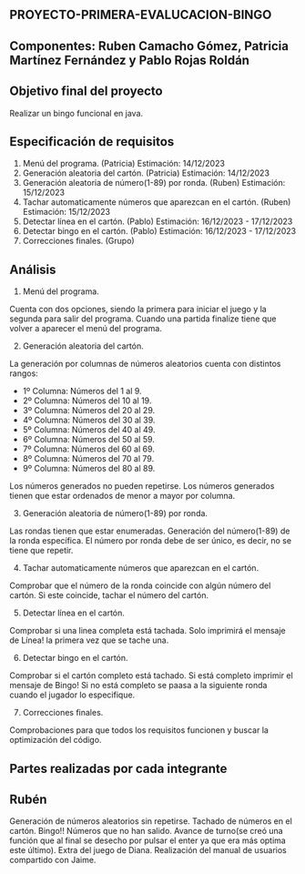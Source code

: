 ## PROYECTO-PRIMERA-EVALUCACION-BINGO
## Componentes: Ruben Camacho Gómez, Patricia Martínez Fernández y Pablo Rojas Roldán

## Objetivo final del proyecto
Realizar un bingo funcional en java.

## Especificación de requisitos
1. Menú del programa. (Patricia) Estimación: 14/12/2023
2. Generación aleatoria del cartón. (Patricia) Estimación: 14/12/2023
3. Generación aleatoria de número(1-89) por ronda. (Ruben) Estimación: 15/12/2023
4. Tachar automaticamente números que aparezcan en el cartón. (Ruben) Estimación: 15/12/2023
5. Detectar línea en el cartón. (Pablo) Estimación: 16/12/2023 - 17/12/2023
6. Detectar bingo en el cartón. (Pablo) Estimación: 16/12/2023 - 17/12/2023
7. Correcciones finales. (Grupo)

## Análisis
1. Menú del programa.

Cuenta con dos opciones, siendo la primera para iniciar el juego y la segunda para salir del programa.
Cuando una partida finalize tiene que volver a aparecer el menú del programa.

2. Generación aleatoria del cartón.

La generación por columnas de números aleatorios cuenta con distintos rangos:
- 1º Columna: Números del 1 al 9.
- 2º Columna: Números del 10 al 19.
- 3º Columna: Números del 20 al 29.
- 4º Columna: Números del 30 al 39.
- 5º Columna: Números del 40 al 49.
- 6º Columna: Números del 50 al 59.
- 7º Columna: Números del 60 al 69.
- 8º Columna: Números del 70 al 79.
- 9º Columna: Números del 80 al 89.

Los números generados no pueden repetirse.
Los números generados tienen que estar ordenados de menor a mayor por columna.

3. Generación aleatoria de número(1-89) por ronda.

Las rondas tienen que estar enumeradas.
Generación del número(1-89) de la ronda específica.
El número por ronda debe de ser único, es decir, no se tiene que repetir.

4. Tachar automaticamente números que aparezcan en el cartón.

Comprobar que el número de la ronda coincide con algún número del cartón.
Si este coincide, tachar el número del cartón.
 
5. Detectar línea en el cartón.

Comprobar si una linea completa está tachada.
Solo imprimirá el mensaje de Línea! la primera vez que se tache una.
 
6. Detectar bingo en el cartón.

Comprobar si el cartón completo está tachado.
Si está completo imprimir el mensaje de Bingo!
Si no está completo se paasa a la siguiente ronda cuando el jugador lo especifique.
 
7. Correcciones finales.

Comprobaciones para que todos los requisitos funcionen y buscar la optimización del código.
 
## Partes realizadas por cada integrante

## Rubén

Generación de números aleatorios sin repetirse.
Tachado de números en el cartón.
Bingo!!
Números que no han salido.
Avance de turno(se creó una función que al final se desecho por pulsar el enter ya que era más optima este último).
Extra del juego de Diana.
Realización del manual de usuarios compartido con Jaime.